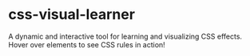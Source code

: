 # css-visual-learner
A dynamic and interactive tool for learning and visualizing CSS effects. Hover over elements to see CSS rules in action!
